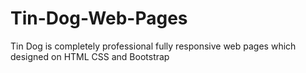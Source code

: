 # Tin-Dog-Web-Pages
Tin Dog is completely  professional fully responsive web pages which designed on HTML CSS and Bootstrap  
